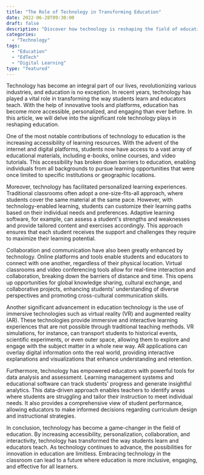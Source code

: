 ```yaml
---
title: "The Role of Technology in Transforming Education"
date: 2022-06-28T09:30:00
draft: false
description: "Discover how technology is reshaping the field of education and revolutionizing the way students learn and grow."
categories:
  - "Technology"
tags:
  - "Education"
  - "EdTech"
  - "Digital Learning"
type: "featured"
---
```


Technology has become an integral part of our lives, revolutionizing various industries, and education is no exception. In recent years, technology has played a vital role in transforming the way students learn and educators teach. With the help of innovative tools and platforms, education has become more accessible, personalized, and engaging than ever before. In this article, we will delve into the significant role technology plays in reshaping education.

One of the most notable contributions of technology to education is the increasing accessibility of learning resources. With the advent of the internet and digital platforms, students now have access to a vast array of educational materials, including e-books, online courses, and video tutorials. This accessibility has broken down barriers to education, enabling individuals from all backgrounds to pursue learning opportunities that were once limited to specific institutions or geographic locations.

Moreover, technology has facilitated personalized learning experiences. Traditional classrooms often adopt a one-size-fits-all approach, where students cover the same material at the same pace. However, with technology-enabled learning, students can customize their learning paths based on their individual needs and preferences. Adaptive learning software, for example, can assess a student's strengths and weaknesses and provide tailored content and exercises accordingly. This approach ensures that each student receives the support and challenges they require to maximize their learning potential.

Collaboration and communication have also been greatly enhanced by technology. Online platforms and tools enable students and educators to connect with one another, regardless of their physical location. Virtual classrooms and video conferencing tools allow for real-time interaction and collaboration, breaking down the barriers of distance and time. This opens up opportunities for global knowledge sharing, cultural exchange, and collaborative projects, enhancing students' understanding of diverse perspectives and promoting cross-cultural communication skills.

Another significant advancement in education technology is the use of immersive technologies such as virtual reality (VR) and augmented reality (AR). These technologies provide immersive and interactive learning experiences that are not possible through traditional teaching methods. VR simulations, for instance, can transport students to historical events, scientific experiments, or even outer space, allowing them to explore and engage with the subject matter in a whole new way. AR applications can overlay digital information onto the real world, providing interactive explanations and visualizations that enhance understanding and retention.

Furthermore, technology has empowered educators with powerful tools for data analysis and assessment. Learning management systems and educational software can track students' progress and generate insightful analytics. This data-driven approach enables teachers to identify areas where students are struggling and tailor their instruction to meet individual needs. It also provides a comprehensive view of student performance, allowing educators to make informed decisions regarding curriculum design and instructional strategies.

In conclusion, technology has become a game-changer in the field of education. By increasing accessibility, personalization, collaboration, and interactivity, technology has transformed the way students learn and educators teach. As technology continues to advance, the possibilities for innovation in education are limitless. Embracing technology in the classroom can lead to a future where education is more inclusive, engaging, and effective for all learners.
